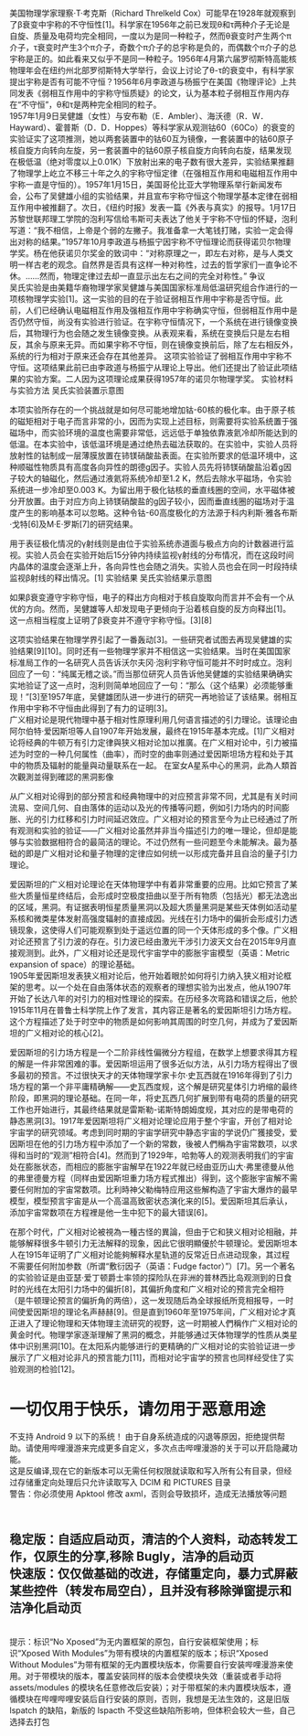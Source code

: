 
<br>

美国物理学家理察·T·考克斯（Richard Threlkeld Cox）可能早在1928年就观察到了β衰变中宇称的不守恒性[1]。科学家在1956年之前已发现θ和τ两种介子无论是自旋、质量及电荷均完全相同，一度以为是同一种粒子，然而θ衰变时产生两个π介子，τ衰变时产生3个π介子，奇数个π介子的总宇称是负的，而偶数个π介子的总宇称是正的。如此看来又似乎不是同一种粒子。1956年4月第六届罗彻斯特高能核物理年会在纽约州北部罗彻斯特大学举行，会议上讨论了θ-τ的衰变中，有科学家提出宇称是否有可能不守恒？1956年6月李政道与杨振宁在美国《物理评论》上共同发表《弱相互作用中的宇称守恒质疑》的论文，认为基本粒子弱相互作用内存在“不守恒”，θ和τ是两种完全相同的粒子。
<br>
1957年1月9日吴健雄（女性）与安布勒（E．Ambler）、海沃德（R．W．Hayward）、霍普斯（D．D．Hoppes）等科学家从观测钴60（60Co）的衰变的实验证实了这项推测，她以两套装置中的钴60互为镜像，一套装置中的钴60原子核自旋方向转向左旋，另一套装置中的钴60原子核自旋方向转向右旋，结果发现在极低温（绝对零度以上0.01K）下放射出来的电子数有很大差异，实验结果推翻了物理学上屹立不移三十年之久的宇称守恒定律（在强相互作用和电磁相互作用中宇称一直是守恒的）。1957年1月15日，美国哥伦比亚大学物理系举行新闻发布会，公布了吴健雄小组的实验结果，并且宣布宇称守恒这个物理学基本定律在弱相互作用中被推翻了。次日，《纽约时报》发表一篇《外表与真实》的报导。1月17日苏黎世联邦理工学院的泡利写信给韦斯可夫表达了他关于宇称不守恒的怀疑，泡利写道：“我不相信，上帝是个弱的左撇子。我准备拿一大笔钱打赌，实验一定会得出对称的结果。”1957年10月李政道与杨振宁因宇称不守恒理论而获得诺贝尔物理学奖。杨在他获诺贝尔奖金的致词中：“对称原理之一，即左右对称，是与人类文明一样古老的观念。自然界是否具有这样一种对称性，过去的哲学家们一直争论不休。……然而，物理定律过去却一直显示出左右之间的完全对称性。”
争议
<br>
吴氏实验是由美籍华裔物理学家吴健雄与美国国家标准局低温研究组合作进行的一项核物理学实验[1]。这一实验的目的在于验证弱相互作用中宇称是否守恒。此前，人们已经确认电磁相互作用及强相互作用中宇称确实守恒，但弱相互作用中是否仍然守恒，尚没有实验进行验证。在宇称守恒情况下，一个系统在进行镜像变换后，其物理行为也会随之发生镜像变换。从表观来看，系统在变换后只是左右相反，其余与原来无异。而如果宇称不守恒，则在镜像变换前后，除了左右相反外，系统的行为相对于原来还会存在其他差异。
这项实验验证了弱相互作用中宇称不守恒。这项结果此前已由李政道与杨振宁从理论上导出。他们还提出了验证此项结果的实验方案。二人因为这项理论成果获得1957年的诺贝尔物理学奖。 
实验材料与实验方法
吴氏实验装置示意图

本项实验所存在的一个挑战就是如何尽可能地增加钴-60核的极化率。由于原子核的磁矩相对于电子而言非常的小，因而为实现上述目标，则需要将实验系统置于强磁场中，而实验环境的温度也需要非常低，远远低于单独依靠液氦冷却所能达到的低温。在本实验中，该低温环境是通过绝热去磁法获取的。在实验中，实验人员将放射性的钴制成一层薄膜放置在铈镁硝酸盐表面。在实验所要求的低温环境中，这种顺磁性物质具有高度各向异性的朗德g因子。实验人员先将铈镁硝酸盐沿着g因子较大的轴磁化，然后通过液氦将系统冷却至1.2 K，然后去除水平磁场，令实验系统进一步冷却至0.003 K。为留出用于极化钴核的垂直线圈的空间，水平磁体被分开放置。由于对应方向上铈镁硝酸盐的g因子较小，因而垂直线圈的磁场对于温度产生的影响基本可以忽略。这种令钴-60高度极化的方法源于科内利斯·雅各布斯·戈特[6]及M·E·罗斯[7]的研究结果。

用于表征极化情况的γ射线则是由位于实验系统赤道面与极点方向的计数器进行监视。实验人员会在实验开始后15分钟内持续监视γ射线的分布情况，而在这段时间内晶体的温度会逐渐上升，各向异性也会随之消失。实验人员也会在同一时段持续监视β射线的释出情况。[1]
实验结果
吴氏实验结果示意图

如果β衰变遵守宇称守恒，电子的释出方向相对于核自旋取向而言并不会有一个从优的方向。然而，吴健雄等人却发现电子更倾向于沿着核自旋的反方向释出[1]。这一点相当程度上证明了β衰变并不遵守宇称守恒。[3][8]

这项实验结果在物理学界引起了一番轰动[3]。一些研究者试图去再现吴健雄的实验结果[9][10]。同时还有一些物理学家并不相信这一实验结果。当时在美国国家标准局工作的一名研究人员告诉沃尔夫冈·泡利宇称守恒可能并不时时成立。泡利回应了一句：“纯属无稽之谈。”而当那位研究人员告诉他吴健雄的实验结果确确实实地验证了这一点时，泡利则简单地回应了一句：“那么（这个结果）必须能够重现！”[3]至1957年底，吴健雄团队进一步进行的研究一再地验证了该结果。弱相互作用中宇称不守恒由此得到了有力的证明[3]。 
<br>
广义相对论是現代物理中基于相对性原理利用几何语言描述的引力理论。该理论由阿尔伯特·爱因斯坦等人自1907年开始发展，最终在1915年基本完成。[1]广义相对论将经典的牛顿万有引力定律與狭义相对论加以推廣。在广义相对论中，引力被描述为时空的一种几何属性（曲率），而时空的曲率则通过爱因斯坦场方程和处于其中的物质及辐射的能量與动量联系在一起。
在室女A星系中心的黑洞，此為人類首次觀測並得到確認的黑洞影像

从广义相对论得到的部分预言和经典物理中的对应预言非常不同，尤其是有关时间流易、空间几何、自由落体的运动以及光的传播等问题，例如引力场内的时间膨胀、光的引力红移和引力时间延迟效应。广义相对论的预言至今为止已经通过了所有观测和实验的验证——广义相对论虽然并非当今描述引力的唯一理论，但却是能够与实验数据相符合的最简洁的理论。不过仍然有一些问题至今未能解决。最为基础的即是广义相对论和量子物理的定律应如何统一以形成完备并且自洽的量子引力理论。

爱因斯坦的广义相对论理论在天体物理学中有着非常重要的应用。比如它预言了某些大质量恒星终结后，会形成时空极度扭曲以至于所有物质（包括光）都无法逸出的区域，黑洞。有证据表明恒星质量黑洞以及超大质量黑洞是某些天体例如活动星系核和微类星体发射高强度辐射的直接成因。光线在引力场中的偏折会形成引力透镜现象，这使得人们可能观察到处于遥远位置的同一个天体形成的多个像。广义相对论还预言了引力波的存在。引力波已经由激光干涉引力波天文台在2015年9月直接观测到。此外，广义相对论还是现代宇宙学中的膨胀宇宙模型（英语：Metric expansion of space）的理论基础。 
<br>
1905年爱因斯坦发表狭义相对论后，他开始着眼於如何将引力纳入狭义相对论框架的思考。以一个处在自由落体状态的观察者的理想实验为出发点，他从1907年开始了长达八年的对引力的相对性理论的探索。在历经多次弯路和错误之后，他於1915年11月在普鲁士科学院上作了发言，其内容正是著名的爱因斯坦引力场方程。这个方程描述了处于时空中的物质是如何影响其周围的时空几何，并成为了爱因斯坦的广义相对论的核心[2]。

爱因斯坦的引力场方程是一个二阶非线性偏微分方程组，在数学上想要求得其方程的解是一件非常困难的事。爱因斯坦运用了很多近似方法，从引力场方程得出了很多最初的预言。不过很快天才的天体物理学家卡尔·史瓦西就在1916年得到了引力场方程的第一个非平庸精确解——史瓦西度规，这个解是研究星体引力坍缩的最终阶段，即黑洞的理论基础。在同一年，将史瓦西几何扩展到带有电荷的质量的研究工作也开始进行，其最终结果就是雷斯勒-诺斯特朗姆度规，其对应的是带电荷的静态黑洞[3]。1917年爱因斯坦将广义相对论理论应用于整个宇宙，开创了相对论宇宙学的研究领域。考虑到同时期的宇宙学研究中静态宇宙的学说仍广獲接受，爱因斯坦在他的引力场方程中添加了一个新的常数，後被人們稱為宇宙常数项，以求得和当时的“观测”相符合[4]。然而到了1929年，哈勃等人的观测表明我们的宇宙处在膨胀状态，而相应的膨胀宇宙解早在1922年就已经由亚历山大·弗里德曼从他的弗里德曼方程（同样由爱因斯坦重力场方程式推出）得到，这个膨胀宇宙解不需要任何附加的宇宙常数项。比利時神父勒梅特应用这些解构造了宇宙大爆炸的最早模型，模型预言宇宙是从一个高温高致密状态演化来的[5]。爱因斯坦其后承认，添加宇宙常数项在方程裡是他一生中犯下的最大错误[6]。

在那个时代，广义相对论被視為一種古怪的異論，但由于它和狭义相对论相融，并能够解释很多牛顿引力无法解释的现象，因此它很明顯優於牛顿理论。爱因斯坦本人在1915年证明了广义相对论能夠解释水星轨道的反常近日点进动现象，其过程不需要任何附加参数（所谓“敷衍因子（英语：Fudge factor）”）[7]。另一个著名的实验验证是由亚瑟·爱丁顿爵士率领的探险队在非洲的普林西比岛观测到的日食时的光线在太阳引力场中的偏折[8]，其偏折角度和广义相对论的预言完全相符（是牛顿理论预言的偏折角的两倍），这一发现随后為全球报纸所竞相报导，一时间使爱因斯坦的理论名声赫赫[9]。但是直到1960年至1975年间，广义相对论才真正进入了理论物理和天体物理主流研究的视野，这一时期被人們稱作广义相对论的黄金时代。物理学家逐渐理解了黑洞的概念，并能够通过天体物理学的性质从类星体中识别黑洞[10]。在太阳系内能够进行的更精确的广义相对论的实验验证进一步展示了广义相对论非凡的预言能力[11]，而相对论宇宙学的预言也同样经受住了实验观测的检验[12]。 
<br>
# 一切仅用于快乐，请勿用于恶意用途
不支持 Android 9 以下的系统！
由于自身系统造成的闪退等原因，拒绝提供帮助。请使用哔哩漫游来完成更多自定义，多次点击哔哩漫游的关于可以开启隐藏功能。
<br>这是反编译,现在它的新版本可以无需任何权限就读取和写入所有公有目录，但经过存储重定向处理后只允许读取写入 DCIM 和 PICTURES 目录
<br>警告：你必须使用 Apktool 修改 axml，否则会导致损坏，造成无法播放等问题
## <br>稳定版：自适应启动页，清洁的个人资料，动态转发工作，仅原生的分享,移除 Bugly，洁净的启动页<br>快速版：仅仅做基础的改进，存储重定向，暴力式屏蔽某些控件（转发布局空白），且并没有移除弹窗提示和洁净化启动页
<br>提示：标识“No Xposed”为无内置框架的原包，自行安装框架使用；标识“Xposed With Modules”为带有模块的内置框架的版本；标识“Xposed Without Modules”为带有框架的无内置模块版本，你需要自行安装哔哩漫游来使用。对于带模块的版本，覆盖安装同样的版本会使模块失效（重装或者手动将 assets/modules 的模块名任意修改后安装）；对于带框架的未内置模块版本，遵循模块在哔哩哔哩安装后自行安装的原则，否则，我想是无法生效的，这是旧版 lspatch 的缺陷，新版的 lspacth 不受这些缺陷所影响，但体积会较大一些，自己选择去打包
